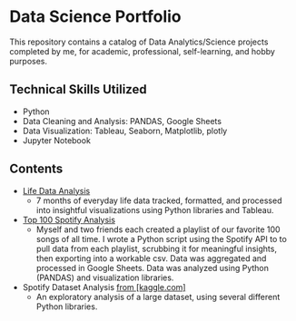 # Data Science Portfolio

This repository contains a catalog of Data Analytics/Science projects completed by me, for academic, professional, self-learning, and hobby purposes.

## Technical Skills Utilized
- Python
- Data Cleaning and Analysis: PANDAS, Google Sheets
- Data Visualization: Tableau, Seaborn, Matplotlib, plotly
- Jupyter Notebook

## Contents
- [Life Data Analysis](https://github.com/andrew-g-edwards/data-science-portfolio/tree/main/life-data-analysis)
  - 7 months of everyday life data tracked, formatted, and processed into insightful visualizations using Python libraries and Tableau.
- [Top 100 Spotify Analysis](https://github.com/andrew-g-edwards/data-science-portfolio/tree/main/top-100-spotify-analysis)
  - Myself and two friends each created a playlist of our favorite 100 songs of all time. I wrote a Python script using the Spotify API to to pull data from each playlist, scrubbing it for meaningful insights, then exporting into a workable csv. Data was aggregated and processed in Google Sheets. Data was analyzed using Python (PANDAS) and visualization libraries.
- Spotify Dataset Analysis [from [kaggle.com]](https://www.kaggle.com/datasets/lehaknarnauli/spotify-datasets)
  - An exploratory analysis of a large dataset, using several different Python libraries.
